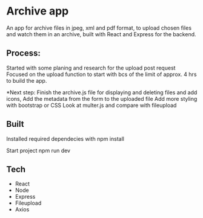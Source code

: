 # Archive app
An app for archive files in jpeg, xml and pdf format, to upload chosen files and watch them in an archive, built with React and Express for the backend.

## Process:
Started with some planing and research for the upload post request
Focused on the upload function to start with bcs of the limit of approx. 4 hrs to build the app. 

*Next step: 
Finish the archive.js file for displaying and deleting files and add icons, 
Add the metadata from the form to the uploaded file 
Add more styling with bootstrap or CSS
Look at multer.js and compare with fileupload

## Built
Installed required dependecies with npm install

Start project npm run dev 

## Tech
* React
* Node
* Express
* Fileupload
* Axios

